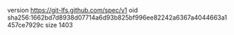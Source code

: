 version https://git-lfs.github.com/spec/v1
oid sha256:1662bd7d8938d07714a6d93b825bf996ee82242a6367a4044663a1457ce7929c
size 1403
